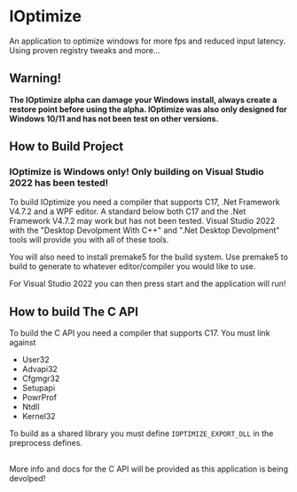 # IOptimize
An application to optimize windows for more fps and reduced input latency. Using proven registry tweaks and more...

## Warning!

**The IOptimize alpha can damage your Windows install, always create a restore point before using the alpha. IOptimize was also only designed for Windows 10/11 and has not been test on other versions.**

## How to Build Project

### **IOptimize is Windows only! Only building on Visual Studio 2022 has been tested!**

To build IOptimize you need a compiler that supports C17, .Net Framework V4.7.2 and a WPF editor. A standard below both C17 and the .Net Framework V4.7.2 may work but has not been tested. Visual Studio 2022 with the "Desktop Devolpment With C++" and ".Net Desktop Devolpment" tools will provide you with all of these tools.

You will also need to install premake5 for the build system. Use premake5 to build to generate to whatever editor/compiler you would like to use. 

For Visual Studio 2022 you can then press start and the application will run!

## How to build The C API

To build the C API you need a compiler that supports C17. You must link against 
- User32
- Advapi32
- Cfgmgr32
- Setupapi
- PowrProf
- Ntdll
- Kernel32

To build as a shared library you must define `IOPTIMIZE_EXPORT_DLL` in the preprocess defines.

##

More info and docs for the C API will be provided as this application is being devolped!
